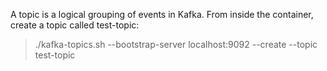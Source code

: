 A topic is a logical grouping of events in Kafka. From inside the container, create a topic called test-topic:

> ./kafka-topics.sh --bootstrap-server localhost:9092 --create --topic test-topic